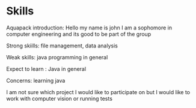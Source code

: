 # Skills
Aquapack introduction: Hello my name is john I am a sophomore in computer engineering and its good to be part of the group

Strong skiills: file management, data analysis

Weak skills: java programming in general

Expect to learn : Java in general

Concerns: learning java

I am not sure which project I would like to participate on but I would like to work with computer vision or running tests
